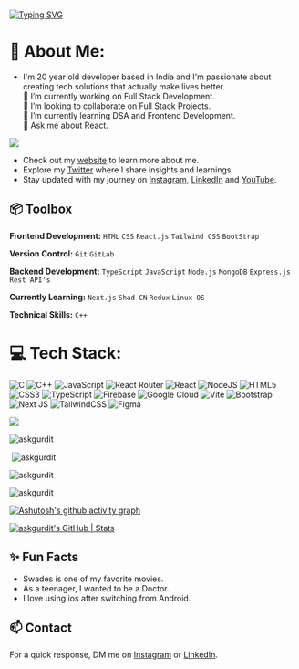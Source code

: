 ### 
[![Typing SVG](https://readme-typing-svg.demolab.com?font=Fira+Code&pause=1000&random=false&width=435&lines=Hey%2C+I'm+Gurdit+Singh+%F0%9F%91%8B%F0%9F%8F%BD+)](https://git.io/typing-svg)

# 💫 About Me:
- I'm 20 year old developer based in India and I'm passionate about creating tech solutions that actually make lives better.<br>
🔭 I’m currently working on Full Stack Development.<br>👯 I’m looking to collaborate on Full Stack Projects.<br>🌱 I’m currently learning DSA and Frontend Development.<br>💬 Ask me about React.<br>


[![](https://visitcount.itsvg.in/api?id=askgurdit&label=Profile%20Views&color=9&icon=5&pretty=false)](https://visitcount.itsvg.in)

- Check out my [website]((https://askgurdit.github.io/Responsive-File-Card1/))  to learn more about me.
- Explore my [Twitter](https://twitter.com/httpgurdit) where I share insights and learnings.
- Stay updated with my journey on [Instagram](https://www.instagram.com/thecsestudent), [LinkedIn](https://www.linkedin.com/in/gurditsingh2004) and [YouTube](https://www.youtube.com/@askgurdit).

## 📦 Toolbox

**Frontend Development:** `HTML` `CSS` `React.js` `Tailwind CSS` `BootStrap`
 
**Version Control:** `Git` `GitLab`

**Backend Development:** `TypeScript` `JavaScript` `Node.js` `MongoDB` `Express.js` `Rest API's`

**Currently Learning:** `Next.js` `Shad CN` `Redux` `Linux OS`

**Technical Skills:** `C++`

# 💻 Tech Stack:
![C](https://img.shields.io/badge/c-%2300599C.svg?style=for-the-badge&logo=c&logoColor=white) ![C++](https://img.shields.io/badge/c++-%2300599C.svg?style=for-the-badge&logo=c%2B%2B&logoColor=white) ![JavaScript](https://img.shields.io/badge/javascript-%23323330.svg?style=for-the-badge&logo=javascript&logoColor=%23F7DF1E) ![React Router](https://img.shields.io/badge/React_Router-CA4245?style=for-the-badge&logo=react-router&logoColor=white) ![React](https://img.shields.io/badge/react-%2320232a.svg?style=for-the-badge&logo=react&logoColor=%2361DAFB) ![NodeJS](https://img.shields.io/badge/node.js-6DA55F?style=for-the-badge&logo=node.js&logoColor=white) ![HTML5](https://img.shields.io/badge/html5-%23E34F26.svg?style=for-the-badge&logo=html5&logoColor=white) ![CSS3](https://img.shields.io/badge/css3-%231572B6.svg?style=for-the-badge&logo=css3&logoColor=white) ![TypeScript](https://img.shields.io/badge/typescript-%23007ACC.svg?style=for-the-badge&logo=typescript&logoColor=white) ![Firebase](https://img.shields.io/badge/firebase-%23039BE5.svg?style=for-the-badge&logo=firebase) ![Google Cloud](https://img.shields.io/badge/GoogleCloud-%234285F4.svg?style=for-the-badge&logo=google-cloud&logoColor=white) ![Vite](https://img.shields.io/badge/vite-%23646CFF.svg?style=for-the-badge&logo=vite&logoColor=white) ![Bootstrap](https://img.shields.io/badge/bootstrap-%238511FA.svg?style=for-the-badge&logo=bootstrap&logoColor=white) ![Next JS](https://img.shields.io/badge/Next-black?style=for-the-badge&logo=next.js&logoColor=white) ![TailwindCSS](https://img.shields.io/badge/tailwindcss-%2338B2AC.svg?style=for-the-badge&logo=tailwind-css&logoColor=white) ![Figma](https://img.shields.io/badge/figma-%23F24E1E.svg?style=for-the-badge&logo=figma&logoColor=white)

![](https://github-profile-trophy.vercel.app/?username=askgurdit&theme=radical&no-frame=true&no-bg=false&margin-w=4)
<p><img align="left" src="https://github-readme-stats.vercel.app/api/top-langs?username=askgurdit&show_icons=true&locale=en&layout=compact" alt="askgurdit" /></p>
<br>
<p>&nbsp;<img align="center" src="https://github-readme-stats.vercel.app/api?username=askgurdit&show_icons=true&locale=en" alt="askgurdit" /></p>
<p><img align="center" src="https://github-readme-streak-stats.herokuapp.com/?user=askgurdit&" alt="askgurdit" /></p>

<p><img align="center" src= "https://api.githubtrends.io/user/svg/askgurdit/langs?time_range=one_year&theme=classic" alt="askgurdit" /></p>

[![Ashutosh's github activity graph](https://github-readme-activity-graph.vercel.app/graph?username=askgurdit&bg_color=d1e5ff&color=9e4c9c&line=8d4c9e&point=403d3d&area=true&hide_border=true)](https://github.com/ashutosh00710/github-readme-activity-graph)

 
[![askgurdit's GitHub | Stats](https://stats.quine.sh/askgurdit/github?theme=dark)](https://quine.sh?utm_source=widgets&utm_campaign=askgurdit)



## ✨ Fun Facts 

- Swades is one of my favorite movies.
- As a teenager, I wanted to be a Doctor.
- I love using ios after switching from Android.

## 📫 Contact

 For a quick response, DM me on [Instagram](https://www.instagram.com/thecsestudent/) or [LinkedIn](https://www.linkedin.com/in/gurditsingh2004/). 
 
